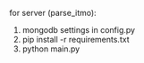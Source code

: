 for server (parse_itmo):
1. mongodb settings in config.py
2. pip install -r requirements.txt
3. python main.py
